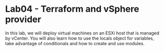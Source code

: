 # Lab04 - Terraform and vSphere provider

In this lab, we will deploy virtual machines on an ESXi host that is managed by vCenter. You will also learn how to use the locals object for variables, take advantage of conditionals and how to create and use modules.
